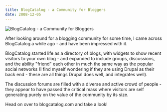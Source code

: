 ```yaml
---
title: BlogCatalog - a Community for Bloggers
date: 2008-12-05
---
```


![BlogCatalog - a Community for Bloggers](https://source.unsplash.com/y7GlIdTUOvo/1600x900)

After looking around for a blogging community for some time, I came across BlogCatalog a while ago - and have been impressed with it.

BlogCatalog started life as a directory of blogs, with widgets to show recent visitors to your own blog - and expanded to include groups, discussions, and the ability "friend" each other in much the same way as the popular social networks (I find myself wondering if they are using Drupal as their back end - these are all things Drupal does well, and integrates well).

The discussion forums are filled with a diverse and active crowd of people - they appear to have passed the critical mass where visitors are self generating purely on the value of the community by its size.

Head on over to blogcatalog.com and take a look!